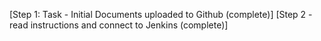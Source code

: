 [Step 1: Task - Initial Documents uploaded to Github (complete)]
[Step 2 - read instructions and connect to Jenkins (complete)]
